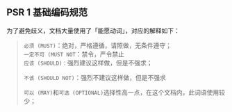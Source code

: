 ## PSR 1 基础编码规范

为了避免歧义，文档大量使用了「能愿动词」，对应的解释如下：

> `必须 (MUST)`：绝对，严格遵循，请照做，无条件遵守；  
> `一定不可 (MUST NOT`：禁令，严令禁止  
> `应该 (SHOULD)：`强烈建议这样做，但是不强求；
>
> `不该 (SHOULD NOT)`：强烈不建议这样做，但是不强求
>
> `可以 (MAY)`和`可选 (OPTIONAL)`选择性高一点，在这个文档内，此词语使用较少；







